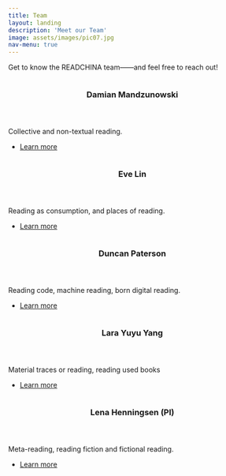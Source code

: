 ```yaml
---
title: Team
layout: landing
description: 'Meet our Team'
image: assets/images/pic07.jpg
nav-menu: true
---
```


<!-- Main -->
<div id="main">

<!-- One -->
<p> Get to know the READCHINA team——and feel free to reach out!
</p>

<!-- Two -->
<section id="two" class="spotlights">
	<section>
		<a href="team/damian.html" class="image">
			<img src="{% link /assets/images/pic01.jpg %}" alt="" data-position="center center" />
		</a>
		<div class="content">
			<div class="inner">
				<header class="major">
					<h3>Damian Mandzunowski</h3>
				</header>
				<p>Collective and non-textual reading.</p>
				<ul class="actions">
					<li><a href="team/damian.html" class="button">Learn more</a></li>
				</ul>
			</div>
		</div>
	</section>
	<section>
		<a href="team/eve.html" class="image">
			<img src="{% link /assets/images/pic10.jpg %}" alt="" data-position="25% 25%" />
		</a>
		<div class="content">
			<div class="inner">
				<header class="major">
					<h3>Eve Lin</h3>
				</header>
				<p>Reading as consumption, and places of reading.</p>
				<ul class="actions">
					<li><a href="team/eve.html" class="button">Learn more</a></li>
				</ul>
			</div>
		</div>
	</section>
	<section>
		<a href="team/duncan.html" class="image">
			<img src="{% link /assets/images/pic02.jpg %}" alt="" data-position="top center" />
		</a>
		<div class="content">
			<div class="inner">
				<header class="major">
					<h3>Duncan Paterson</h3>
				</header>
				<p>Reading code, machine reading, born digital reading. </p>
				<ul class="actions">
					<li><a href="team/duncan.html" class="button">Learn more</a></li>
				</ul>
			</div>
		</div>
	</section>
	<section>
		<a href="team/lara.html" class="image">
			<img src="{% link /assets/images/pic04.jpg %}" alt="" data-position="25% 25%" />
		</a>
		<div class="content">
			<div class="inner">
				<header class="major">
					<h3>Lara Yuyu Yang</h3>
				</header>
				<p>Material traces or reading, reading used books</p>
				<ul class="actions">
					<li><a href="team/lara.html" class="button">Learn more</a></li>
				</ul>
			</div>
		</div>
	</section>
	<section>
		<a href="team/lara.html" class="image">
			<img src="{% link /assets/images/pic05.jpg %}" alt="" data-position="25% 25%" />
		</a>
		<div class="content">
			<div class="inner">
				<header class="major">
					<h3>Lena Henningsen (PI)</h3>
				</header>
				<p>Meta-reading, reading fiction and fictional reading.</p>
				<ul class="actions">
					<li><a href="team/lena.html" class="button">Learn more</a></li>
				</ul>
			</div>
		</div>
	</section>
</section>
</div>
